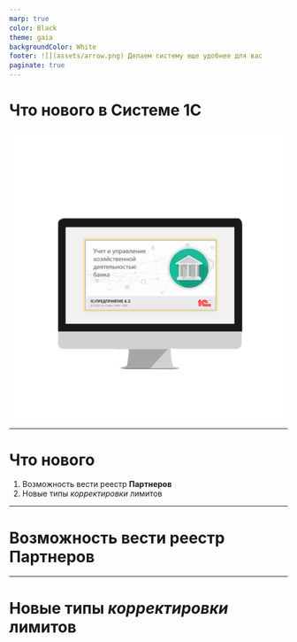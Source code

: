 ```yaml
---
marp: true
color: Black
theme: gaia
backgroundColor: White
footer: ![](assets/arrow.png) Делаем систему еще удобнее для вас
paginate: true
---
```


# Что нового в Системе 1С

<!--
_backgroundImage: linear-gradient(#EEEEEE, #EEEEEE);
_backgroundSize: 100% 50%
_backgroundPosition: top
_paginate: false
-->

![bg contain](assets/comp1c.png)

---

# Что нового

1. Возможность вести реестр **Партнеров**
2. Новые типы _корректировки_ лимитов

---

# Возможность вести реестр Партнеров

---

# Новые типы _корректировки_ лимитов
